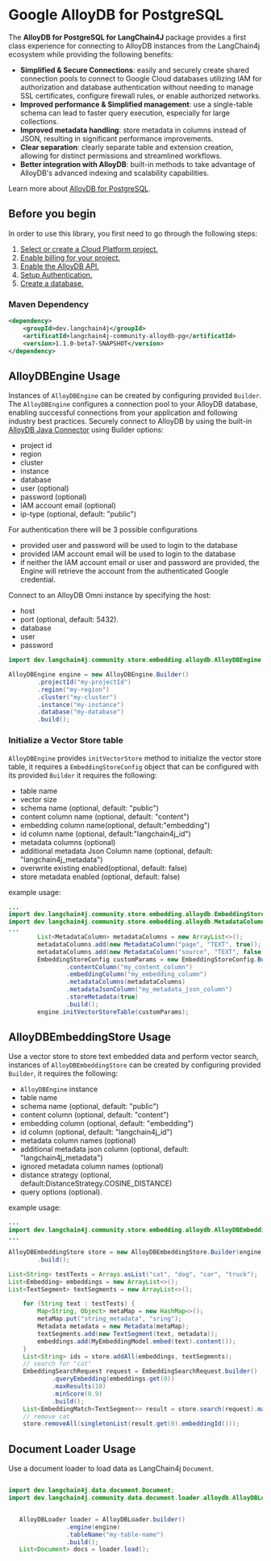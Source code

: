# Google AlloyDB for PostgreSQL

The **AlloyDB for PostgreSQL for LangChain4J** package provides a first class experience for connecting to
AlloyDB instances from the LangChain4j ecosystem while providing the following benefits:

- **Simplified & Secure Connections**: easily and securely create shared connection pools to connect to Google Cloud databases utilizing IAM for authorization and database authentication without needing to manage SSL certificates, configure firewall rules, or enable authorized networks.
- **Improved performance & Simplified management**: use a single-table schema can lead to faster query execution, especially for large collections.
- **Improved metadata handling**: store metadata in columns instead of JSON, resulting in significant performance improvements.
- **Clear separation**: clearly separate table and extension creation, allowing for distinct permissions and streamlined workflows.
- **Better integration with AlloyDB**: built-in methods to take advantage of AlloyDB's advanced indexing and scalability capabilities.

Learn more about [AlloyDB for PostgreSQL](https://cloud.google.com/alloydb).

## Before you begin

In order to use this library, you first need to go through the following
steps:

1. [Select or create a Cloud Platform project.](https://console.cloud.google.com/project)
2. [Enable billing for your project.](https://cloud.google.com/billing/docs/how-to/modify-project#enable_billing_for_a_project)
3. [Enable the AlloyDB API.](https://console.cloud.google.com/flows/enableapi?apiid=alloydb.googleapis.com)
4. [Setup Authentication.](https://googleapis.dev/python/google-api-core/latest/auth.html)
5. [Create a database.](https://cloud.google.com/alloydb/docs/quickstart/create-and-connect)

### Maven Dependency

```xml
<dependency>
    <groupId>dev.langchain4j</groupId>
    <artificatId>langchain4j-community-alloydb-pg</artificatId>
    <version>1.1.0-beta7-SNAPSHOT</version>
</dependency>
```

## AlloyDBEngine Usage

Instances of `AlloyDBEngine` can be created by configuring provided `Builder`. The `AlloyDBEngine` configures a connection pool to your AlloyDB database,
enabling successful connections from your application and following industry best practices.
Securely connect to AlloyDB by using the built-in [AlloyDB Java Connector](https://github.com/GoogleCloudPlatform/alloydb-java-connector/tree/main) using Builder
options:
 - project id
 - region
 - cluster
 - instance
 - database
 - user (optional)
 - password (optional)
 - IAM account email (optional)
 - ip-type (optional, default: "public")

For authentication there will be 3 possible configurations
- provided user and password will be used to login to the database
- provided IAM account email will be used to login to the database
- if neither the IAM account email or user and password are provided, the Engine will retrieve the account from the authenticated Google credential.

Connect to an AlloyDB Omni instance by specifying the host:
 - host
 - port (optional, default: 5432).
 - database
 - user
 - password

```java
import dev.langchain4j.community.store.embedding.alloydb.AlloyDBEngine;

AlloyDBEngine engine = new AlloyDBEngine.Builder()
        .projectId("my-projectId")
        .region("my-region")
        .cluster("my-cluster")
        .instance("my-instance")
        .database("my-database")
        .build();

```


### Initialize a Vector Store table
`AlloyDBEngine` provides `initVectorStore` method to initialize the vector store table, it requires a `EmbeddingStoreConfig` object that can be configured with its provided `Builder` it requires the following:
- table name
- vector size
- schema name (optional, default: "public")
- content column name (optional, default: "content")
- embedding column name(optional, default:"embedding")
- id column name (optional, default:"langchain4j_id")
- metadata columns (optional)
- additional metadata Json Column name (optional, default: "langchain4j_metadata")
- overwrite existing enabled(optional, default: false)
- store metadata enabled (optional, default: false)

example usage:

```java
...
import dev.langchain4j.community.store.embedding.alloydb.EmbeddingStoreConfig;
import dev.langchain4j.community.store.embedding.alloydb.MetadataColumn;
...
        List<MetadataColumn> metadataColumns = new ArrayList<>();
        metadataColumns.add(new MetadataColumn("page", "TEXT", true));
        metadataColumns.add(new MetadataColumn("source", "TEXT", false));
        EmbeddingStoreConfig customParams = new EmbeddingStoreConfig.Builder("MY_TABLE_NAME", 768)
                .contentColumn("my_content_column")
                .embeddingColumn("my_embedding_column")
                .metadataColumns(metadataColumns)
                .metadataJsonColumn("my_metadata_json_column")
                .storeMetadata(true)
                .build();
        engine.initVectorStoreTable(customParams);
```

## AlloyDBEmbeddingStore Usage

Use a vector store to store text embedded data and perform vector search, instances of `AlloyDBEmbeddingStore` can be created by configuring provided `Builder`, it requires the following:
- `AlloyDBEngine` instance
- table name
- schema name (optional, default: "public")
- content column (optional, default: "content")
- embedding column (optional, default: "embedding")
- id column (optional, default: "langchain4j_id")
- metadata column names (optional)
- additional metadata json column (optional, default: "langchain4j_metadata")
- ignored metadata column names (optional)
- distance strategy (optional, default:DistanceStrategy.COSINE_DISTANCE)
- query options (optional).

example usage:

```java
...
import dev.langchain4j.community.store.embedding.alloydb.AlloyDBEmbeddingStore;
...

AlloyDBEmbeddingStore store = new AlloyDBEmbeddingStore.Builder(engine, TABLE_NAME)
        .build();

List<String> testTexts = Arrays.asList("cat", "dog", "car", "truck");
List<Embedding> embeddings = new ArrayList<>();
List<TextSegment> textSegments = new ArrayList<>();

    for (String text : testTexts) {
        Map<String, Object> metaMap = new HashMap<>();
        metaMap.put("string_metadata", "sring");
        Metadata metadata = new Metadata(metaMap);
        textSegments.add(new TextSegment(text, metadata));
        embeddings.add(MyEmbeddingModel.embed(text).content());
    }
    List<String> ids = store.addAll(embeddings, textSegments);
    // search for "cat"
    EmbeddingSearchRequest request = EmbeddingSearchRequest.builder()
            .queryEmbedding(embeddings.get(0))
            .maxResults(10)
            .minScore(0.9)
            .build();
    List<EmbeddingMatch<TextSegment>> result = store.search(request).matches();
    // remove cat
    store.removeAll(singletonList(result.get(0).embeddingId()));

```

## Document Loader Usage

Use a document loader to load data as LangChain4j `Document`.

```java

import dev.langchain4j.data.document.Document;
import dev.langchain4j.community.data.document.loader.alloydb.AlloyDBLoader;


   AlloyDBLoader loader = AlloyDBLoader.builder()
                .engine(engine)
                .tableName("my-table-name")
                .build();
   List<Document> docs = loader.load();

   ```
